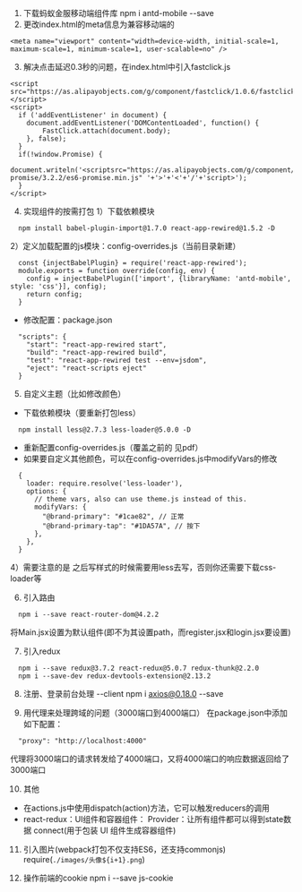 1. 下载蚂蚁金服移动端组件库
  npm i antd-mobile --save
2. 更改index.html的meta信息为兼容移动端的
```
<meta name="viewport" content="width=device-width, initial-scale=1, maximum-scale=1, minimum-scale=1, user-scalable=no" />
```
3. 解决点击延迟0.3秒的问题，在index.html中引入fastclick.js
```
<script src="https://as.alipayobjects.com/g/component/fastclick/1.0.6/fastclick.js"></script>
<script>
  if ('addEventListener' in document) {
    document.addEventListener('DOMContentLoaded', function() {
        FastClick.attach(document.body); 
    }, false);
  }
  if(!window.Promise) {
    document.writeln('<scriptsrc="https://as.alipayobjects.com/g/component/es6-promise/3.2.2/es6-promise.min.js" '+'>'+'<'+'/'+'script>');
  }
</script>
```
4. 实现组件的按需打包
1）下载依赖模块
```
  npm install babel-plugin-import@1.7.0 react-app-rewired@1.5.2 -D
```
2）定义加载配置的js模块：config-overrides.js（当前目录新建）
```
  const {injectBabelPlugin} = require('react-app-rewired'); 
  module.exports = function override(config, env) {
    config = injectBabelPlugin(['import', {libraryName: 'antd-mobile', style: 'css'}], config);
    return config;
  }
```
* 修改配置：package.json
```
  "scripts": {
    "start": "react-app-rewired start",
    "build": "react-app-rewired build",
    "test": "react-app-rewired test --env=jsdom",
    "eject": "react-scripts eject"
  }
```
5. 自定义主题（比如修改颜色）
* 下载依赖模块（要重新打包less）
```
  npm install less@2.7.3 less-loader@5.0.0 -D
```
* 重新配置config-overrides.js（覆盖之前的 见pdf）
* 如果要自定义其他颜色，可以在config-overrides.js中modifyVars的修改
```
  {
    loader: require.resolve('less-loader'),
    options: {
      // theme vars, also can use theme.js instead of this.
      modifyVars: {
        "@brand-primary": "#1cae82", // 正常
        "@brand-primary-tap": "#1DA57A", // 按下
      },
    },
  }
```
4）需要注意的是 之后写样式的时候需要用less去写，否则你还需要下载css-loader等

6. 引入路由
```
  npm i --save react-router-dom@4.2.2
```
将Main.jsx设置为默认组件(即不为其设置path，而register.jsx和login.jsx要设置)

7. 引入redux
```
  npm i --save redux@3.7.2 react-redux@5.0.7 redux-thunk@2.2.0
  npm i --save-dev redux-devtools-extension@2.13.2
```
8. 注册、登录前台处理 --client
  npm i axios@0.18.0 --save

9. 用代理来处理跨域的问题（3000端口到4000端口）
在package.json中添加如下配置：
```
  "proxy": "http://localhost:4000"         
```
代理将3000端口的请求转发给了4000端口，又将4000端口的响应数据返回给了3000端口

10. 其他
* 在actions.js中使用dispatch(action)方法，它可以触发reducers的调用
* react-redux：UI组件和容器组件：
  Provider：让所有组件都可以得到state数据
  connect(用于包装 UI 组件生成容器组件)

11. 引入图片(webpack打包不仅支持ES6，还支持commonjs)
  require(`./images/头像${i+1}.png`)

12. 操作前端的cookie
npm i --save js-cookie

